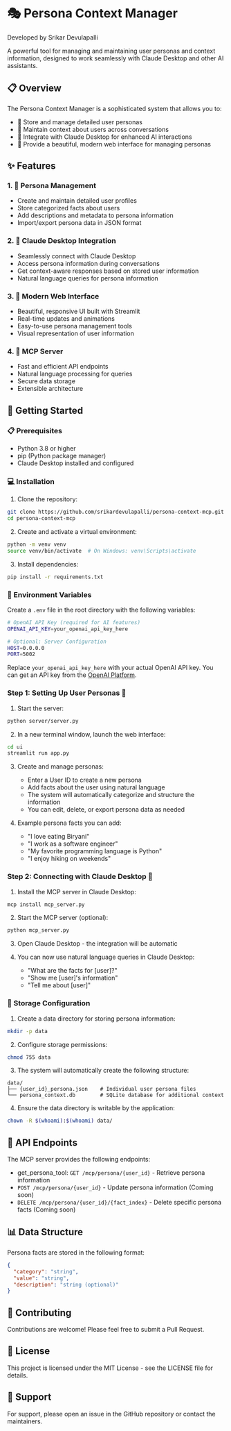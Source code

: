 # 🎭 Persona Context Manager

Developed by Srikar Devulapalli

A powerful tool for managing and maintaining user personas and context information, designed to work seamlessly with Claude Desktop and other AI assistants.

## 📋 Overview

The Persona Context Manager is a sophisticated system that allows you to:
- 📝 Store and manage detailed user personas
- 🔄 Maintain context about users across conversations
- 🤖 Integrate with Claude Desktop for enhanced AI interactions
- 🎨 Provide a beautiful, modern web interface for managing personas

## ✨ Features

### 1. 👤 Persona Management
- Create and maintain detailed user profiles
- Store categorized facts about users
- Add descriptions and metadata to persona information
- Import/export persona data in JSON format

### 2. 🤖 Claude Desktop Integration
- Seamlessly connect with Claude Desktop
- Access persona information during conversations
- Get context-aware responses based on stored user information
- Natural language queries for persona information

### 3. 🎨 Modern Web Interface
- Beautiful, responsive UI built with Streamlit
- Real-time updates and animations
- Easy-to-use persona management tools
- Visual representation of user information

### 4. 🚀 MCP Server
- Fast and efficient API endpoints
- Natural language processing for queries
- Secure data storage
- Extensible architecture

## 🚀 Getting Started

### 📋 Prerequisites
- Python 3.8 or higher
- pip (Python package manager)
- Claude Desktop installed and configured

### 💻 Installation

1. Clone the repository:
```bash
git clone https://github.com/srikardevulapalli/persona-context-mcp.git
cd persona-context-mcp
```

2. Create and activate a virtual environment:
```bash
python -m venv venv
source venv/bin/activate  # On Windows: venv\Scripts\activate
```

3. Install dependencies:
```bash
pip install -r requirements.txt
```

### 🔑 Environment Variables

Create a `.env` file in the root directory with the following variables:

```bash
# OpenAI API Key (required for AI features)
OPENAI_API_KEY=your_openai_api_key_here

# Optional: Server Configuration
HOST=0.0.0.0
PORT=5002
```

Replace `your_openai_api_key_here` with your actual OpenAI API key. You can get an API key from the [OpenAI Platform](https://platform.openai.com/api-keys).

### Step 1: Setting Up User Personas 👤

1. Start the server:
```bash
python server/server.py
```

2. In a new terminal window, launch the web interface:
```bash
cd ui
streamlit run app.py
```

3. Create and manage personas:
   - Enter a User ID to create a new persona
   - Add facts about the user using natural language
   - The system will automatically categorize and structure the information
   - You can edit, delete, or export persona data as needed

4. Example persona facts you can add:
   - "I love eating Biryani"
   - "I work as a software engineer"
   - "My favorite programming language is Python"
   - "I enjoy hiking on weekends"

### Step 2: Connecting with Claude Desktop 🤖

1. Install the MCP server in Claude Desktop:
```bash
mcp install mcp_server.py
```

2. Start the MCP server (optional):
```bash
python mcp_server.py
```

3. Open Claude Desktop - the integration will be automatic

4. You can now use natural language queries in Claude Desktop:
   - "What are the facts for [user]?"
   - "Show me [user]'s information"
   - "Tell me about [user]"

### 💾 Storage Configuration

1. Create a data directory for storing persona information:
```bash
mkdir -p data
```

2. Configure storage permissions:
```bash
chmod 755 data
```

3. The system will automatically create the following structure:
```
data/
├── {user_id}_persona.json    # Individual user persona files
└── persona_context.db        # SQLite database for additional context
```

4. Ensure the data directory is writable by the application:
```bash
chown -R $(whoami):$(whoami) data/
```

## 🔌 API Endpoints

The MCP server provides the following endpoints:

- get_persona_tool: `GET /mcp/persona/{user_id}` - Retrieve persona information
- `POST /mcp/persona/{user_id}` - Update persona information (Coming soon)
- `DELETE /mcp/persona/{user_id}/{fact_index}` - Delete specific persona facts (Coming soon)

## 📊 Data Structure

Persona facts are stored in the following format:
```json
{
  "category": "string",
  "value": "string",
  "description": "string (optional)"
}
```

## 🤝 Contributing

Contributions are welcome! Please feel free to submit a Pull Request.

## 📄 License

This project is licensed under the MIT License - see the LICENSE file for details.

## 💬 Support

For support, please open an issue in the GitHub repository or contact the maintainers. 